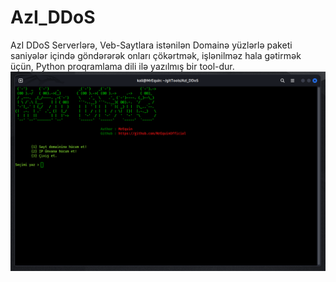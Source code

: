 # AzI_DDoS
AzI DDoS Serverlərə, Veb-Saytlara istənilən Domainə yüzlərlə paketi saniyələr içində göndərərək onları çökərtmək, işlənilməz hala gətirmək üçün, Python proqramlama dili ilə yazılmış bir tool-dur.
![alt text](https://github.com/MrEquinOfficial/AzI_DDoS/blob/main/picture1.png?raw=true)
